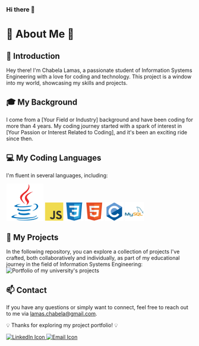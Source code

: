 ### Hi there 👋

# 🌟 About Me 🌟

## 🚀 Introduction

Hey there! I'm Chabela Lamas, a passionate student of Information Systems Engineering with a love for coding and technology. This project is a window into my world, showcasing my skills and projects.

## 🎓 My Background

I come from a [Your Field or Industry] background and have been coding for more than 4 years. My coding journey started with a spark of interest in [Your Passion or Interest Related to Coding], and it's been an exciting ride since then.

## 💻 My Coding Languages

I'm fluent in several languages, including:

<img src="https://github.com/devicons/devicon/blob/v2.15.1/icons/java/java-original.svg" alt="Java" width="100" height="100"> <img src="https://github.com/devicons/devicon/blob/v2.15.1/icons/javascript/javascript-original.svg" alt="JavaScript" width="50" height="50"> <img src="https://github.com/devicons/devicon/blob/v2.15.1/icons/css3/css3-original.svg" alt="CSS" width="50" height="50"> <img src="https://github.com/devicons/devicon/blob/v2.15.1/icons/html5/html5-original.svg" alt="HTML" width="50" height="50"> <img src="https://github.com/devicons/devicon/blob/v2.15.1/icons/c/c-original.svg" alt="C" width="50" height="50"> <img src="https://github.com/devicons/devicon/blob/v2.15.1/icons/mysql/mysql-original-wordmark.svg" alt="SQL" width="50" height="50">



## 🚀 My Projects

In the following repository, you can explore a collection of projects I've crafted, both collaboratively and individually, as part of my educational journey in the field of Information Systems Engineering: ![Portfolio of my university's projects](https://github.com/ChabelaLamas/Projects_UTN)


## 📫 Contact

If you have any questions or simply want to connect, feel free to reach out to me via lamas.chabela@gmail.com.

:bulb: Thanks for exploring my project portfolio! :bulb:

<a href="https://www.linkedin.com/in/chabela-maría-lamas-0801b828b">
  <img src="https://www.linkedin.com/favicon.ico" width="20" height="20" alt="LinkedIn Icon">
</a>
<a href="mailto:lamas.chabela@gmail.com">
  <img src="https://cdn-icons-png.flaticon.com/256/281/281769.png" width="20" height="20" alt="Email Icon">

</a>

